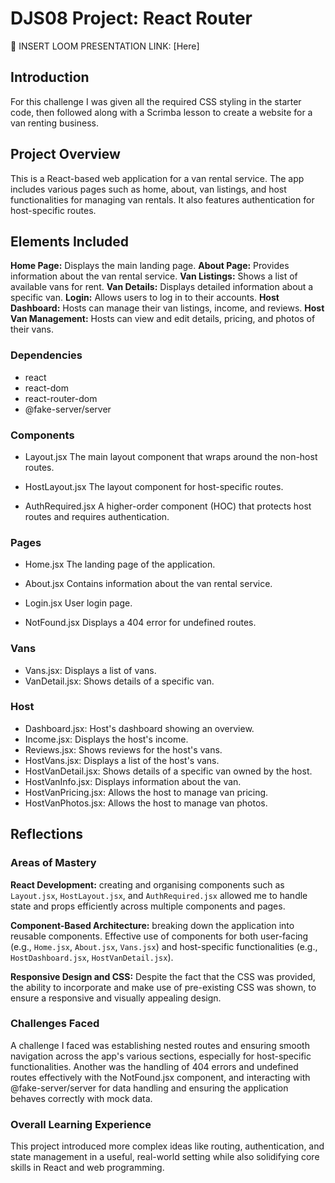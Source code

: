 # DJS08 Project: React Router

🎥 INSERT LOOM PRESENTATION LINK: [Here]

## Introduction

For this challenge I was given all the required CSS styling in the starter code, then followed along with a Scrimba lesson to create a website for a van renting business.

## Project Overview

This is a React-based web application for a van rental service. The app includes various pages such as home, about, van listings, and host functionalities for managing van rentals. It also features authentication for host-specific routes.

## Elements Included

**Home Page:** Displays the main landing page.
**About Page:** Provides information about the van rental service.
**Van Listings:** Shows a list of available vans for rent.
**Van Details:** Displays detailed information about a specific van.
**Login:** Allows users to log in to their accounts.
**Host Dashboard:** Hosts can manage their van listings, income, and reviews.
**Host Van Management:** Hosts can view and edit details, pricing, and photos of their vans.

### Dependencies

- react
- react-dom
- react-router-dom
- @fake-server/server

### Components

- Layout.jsx
  The main layout component that wraps around the non-host routes.

- HostLayout.jsx
  The layout component for host-specific routes.

- AuthRequired.jsx
  A higher-order component (HOC) that protects host routes and requires authentication.

### Pages

- Home.jsx
  The landing page of the application.

- About.jsx
  Contains information about the van rental service.

- Login.jsx
  User login page.

- NotFound.jsx
  Displays a 404 error for undefined routes.

### Vans

- Vans.jsx: Displays a list of vans.
- VanDetail.jsx: Shows details of a specific van.

### Host

- Dashboard.jsx: Host's dashboard showing an overview.
- Income.jsx: Displays the host's income.
- Reviews.jsx: Shows reviews for the host's vans.
- HostVans.jsx: Displays a list of the host's vans.
- HostVanDetail.jsx: Shows details of a specific van owned by the host.
- HostVanInfo.jsx: Displays information about the van.
- HostVanPricing.jsx: Allows the host to manage van pricing.
- HostVanPhotos.jsx: Allows the host to manage van photos.

## Reflections

### Areas of Mastery

**React Development:** creating and organising components such as `Layout.jsx`, `HostLayout.jsx`, and `AuthRequired.jsx` allowed me to handle state and props efficiently across multiple components and pages.

**Component-Based Architecture:** breaking down the application into reusable components. Effective use of components for both user-facing (e.g., `Home.jsx`, `About.jsx`, `Vans.jsx`) and host-specific functionalities (e.g., `HostDashboard.jsx`, `HostVanDetail.jsx`).

**Responsive Design and CSS:** Despite the fact that the CSS was provided, the ability to incorporate and make use of pre-existing CSS was shown, to ensure a responsive and visually appealing design.

### Challenges Faced

A challenge I faced was establishing nested routes and ensuring smooth navigation across the app's various sections, especially for host-specific functionalities. Another was the handling of 404 errors and undefined routes effectively with the NotFound.jsx component, and interacting with @fake-server/server for data handling and ensuring the application behaves correctly with mock data.

### Overall Learning Experience

This project introduced more complex ideas like routing, authentication, and state management in a useful, real-world setting while also solidifying core skills in React and web programming.
